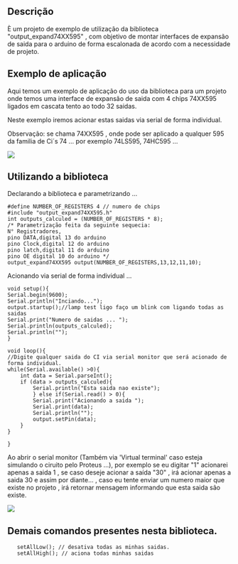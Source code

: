 ## Descrição
È um projeto de exemplo de utilização da biblioteca "output_expand74XX595" , com objetivo de montar interfaces de expansão de saida para o arduino de forma escalonada de acordo com a necessidade de projeto.

## Exemplo de aplicação
Aqui temos um exemplo de aplicação do uso da biblioteca para um projeto onde temos uma interface de expansão de saida com 4 chips 74XX595 ligados em cascata tento ao todo 32 saidas.

Neste exemplo   iremos acionar estas saidas via serial de forma individual.

Observação: se chama 74XX595 , onde pode ser aplicado a qualquer 595 da familia de Ci´s 74 ... por exemplo 74LS595, 74HC595 ...

![](https://raw.githubusercontent.com/bpescarolli/Arduino-Libs/main/74XX595_lib/docs/circuit.jpg)

## Utilizando a biblioteca
Declarando a biblioteca e parametrizando ...
```
#define NUMBER_OF_REGISTERS 4 // numero de chips 
#include "output_expand74XX595.h"
int outputs_calculed = (NUMBER_OF_REGISTERS * 8); 
/* Parametrização feita da seguinte sequecia:
N° Registradores, 
pino DATA,digital 13 do arduino
pino Clock,digital 12 do arduino
pino latch,digital 11 do arduino
pino OE digital 10 do arduino */ 
output_expand74XX595 output(NUMBER_OF_REGISTERS,13,12,11,10);
```
Acionando via serial de forma individual ...
```
void setup(){
Serial.begin(9600);
Serial.println("Inciando...");
output.startup();//lamp test ligo faço um blink com ligando todas as saidas
Serial.print("Numero de saidas ... ");
Serial.println(outputs_calculed);
Serial.println("");
}

void loop(){
//Digite qualquer saida do CI via serial monitor que será acionado de forma individual.
while(Serial.available() >0){
    int data = Serial.parseInt();
    if (data > outputs_calculed){
        Serial.println("Esta saida nao existe");
        } else if(Serial.read() > 0){
        Serial.print("Acionando a saida ");
        Serial.print(data);
        Serial.println("");
        output.setPin(data);
    }
}
  
}
```
Ao abrir o serial monitor (Também via 'Virtual terminal' caso esteja simulando o ciruito pelo Proteus ...), por exemplo se eu digitar "1" acionarei apenas a saida 1 , se caso deseje acionar a saída "30" , irá acionar apenas a saida 30 e assim por diante... , caso eu tente enviar um numero maior que existe no projeto , irá retornar mensagem informando que esta saida são existe.

![](https://raw.githubusercontent.com/bpescarolli/Arduino-Libs/main/74XX595_lib/docs/snap.jpg)

## Demais comandos presentes nesta biblioteca.
```
   setAllLow(); // desativa todas as minhas saidas.
   setAllHigh(); // aciona todas minhas saidas
   
```
